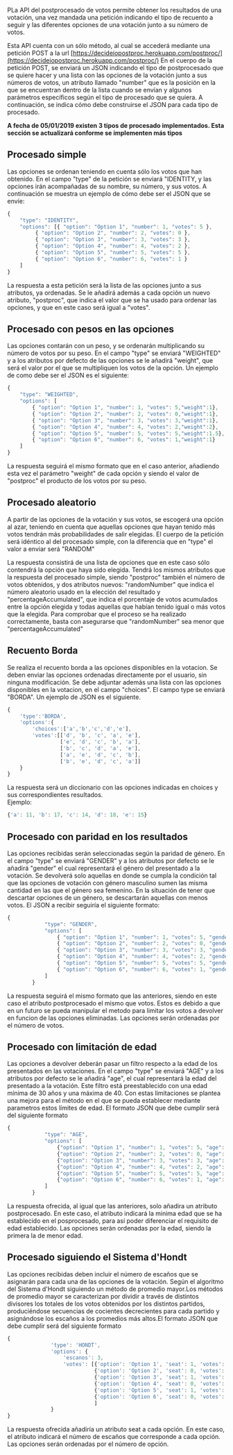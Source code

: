PLa API del postprocesado de votos permite obtener los resultados de una votación, una vez mandada una petición indicando el tipo de recuento a seguir y las diferentes opciones de una votación junto a su número de votos.

Esta API cuenta con un sólo método, al cual se accederá mediante una petición POST a la url [https://decideiopostproc.herokuapp.com/postproc/](https://decideiopostproc.herokuapp.com/postproc/)
En el cuerpo de la petición POST, se enviará un JSON indicando el tipo de postprocesado que se quiere hacer y una lista con las opciones de la votación junto a sus números de votos, un atributo llamado "number" que es la posición en la que se encuentran dentro de la lista cuando se envían y algunos parámetros específicos según el tipo de procesado que se quiera. A continuación, se indica cómo debe construirse el JSON para cada tipo de procesado.

**A fecha de 05/01/2019 existen 3 tipos de procesado implementados. Esta sección se actualizará conforme se implementen más tipos**

## Procesado simple

Las opciones se ordenan teniendo en cuenta sólo los votos que han obtenido. En el campo "type" de la petición se enviará "IDENTITY, y las opciones irán acompañadas de su nombre, su número, y sus votos. A continuación se muestra un ejemplo de cómo debe ser el JSON que se envíe:

```js
{
    "type": "IDENTITY",
    "options": [{ "option": "Option 1", "number": 1, "votes": 5 },
         { "option": "Option 2", "number": 2, "votes": 0 },
         { "option": "Option 3", "number": 3, "votes": 3 },
         { "option": "Option 4", "number": 4, "votes": 2 },
         { "option": "Option 5", "number": 5, "votes": 5 },
         { "option": "Option 6", "number": 6, "votes": 1 }
    ]
}
```

La respuesta a esta petición será la lista de las opciones junto a sus atributos, ya ordenadas. Se le añadirá además a cada opción un nuevo atributo, "postproc", que indica el valor que se ha usado para ordenar las opciones, y que en este caso será igual a "votes".

## Procesado con pesos en las opciones
Las opciones contarán con un peso, y se ordenarán multiplicando su número de votos por su peso. En el campo "type" se enviará "WEIGHTED" y a los atributos por defecto de las opciones se le añadirá "weight", que será el valor por el que se multipliquen los votos de la opción. Un ejemplo de como debe ser el JSON es el siguiente:

```js
{
    "type": "WEIGHTED",
    "options": [
        { "option": "Option 1", "number": 1, "votes": 5,"weight":1},
        { "option": "Option 2", "number": 2, "votes": 0,"weight":1},
        { "option": "Option 3", "number": 3, "votes": 3,"weight":1},
        { "option": "Option 4", "number": 4, "votes": 2,"weight":2},
        { "option": "Option 5", "number": 5, "votes": 5,"weight":1.5},
        { "option": "Option 6", "number": 6, "votes": 1,"weight":1}
    ]
}
```


La respuesta seguirá el mismo formato que en el caso anterior, añadiendo esta vez el parámetro "weight" de cada opción y siendo el valor de "postproc" el producto de los votos por su peso.

## Procesado aleatorio

A partir de las opciones de la votación y sus votos, se escogerá una opción al azar, teniendo en cuenta que aquellas opciones que hayan tenido más votos tendrán más probabilidades de salir elegidas. El cuerpo de la petición será idéntico al del procesado simple, con la diferencia que en "type" el valor a enviar será "RANDOM"

La respuesta consistirá de una lista de opciones que en este caso sólo contendrá la opción que haya sido elegida. Tendrá los mismos atributos que la respuesta del procesado simple, siendo "postproc" también el número de votos obtenidos, y dos atributos nuevos: "randomNumber" que indica el número aleatorio usado en la elección del resultado y "percentageAccumulated", que indica el porcentaje de votos acumulados entre la opción elegida y todas aquellas que habían tenido igual o más votos que la elegida. Para comprobar que el proceso se ha realizado correctamente, basta con asegurarse que "randomNumber" sea menor que "percentageAccumulated"

## Recuento Borda

Se realiza el recuento borda a las opciones disponibles en la votacion. Se deben enviar las opciones ordenadas directamente por el usuario, sin ninguna modificación. Se debe adjuntar además una lista con las opciones disponibles en la votacion, en el campo "choices". El campo type se enviará "BORDA". Un ejemplo de JSON es el siguiente.

```js
{
    'type':'BORDA',
    'options':{
        'choices':['a','b','c','d','e'],
        'votes':[['d', 'b', 'c', 'a', 'e'],
                 ['e', 'd', 'c', 'b', 'a'],
                 ['b', 'c', 'd', 'a', 'e'],
                 ['a', 'e', 'd', 'c', 'b'],
                 ['b', 'e', 'd', 'c', 'a']]
    }
}
```

La respuesta será un diccionario con las opciones indicadas en choices y sus correspondientes resultados.  
Ejemplo:

```js
{'a': 11, 'b': 17, 'c': 14, 'd': 18, 'e': 15}
```

## Procesado con paridad en los resultados

Las opciones recibidas serán seleccionadas según la paridad de género. En el campo "type" se enviará "GENDER" y a los atributos por defecto se le añadirá "gender" el cual representará el género del presentado a la votación. Se devolverá solo aquellas en donde se cumpla la condición tal que las opciones de votación con género masculino sumen las misma cantidad en las que el género sea femenino. En la situación de tener que descartar opciones de un género, se descartarán aquellas con menos votos. El JSON a recibir seguiría el siguiente formato:

```js
{
            "type": "GENDER",
            "options": [
                { "option": "Option 1", "number": 1, "votes": 5, "gender":"m"},
                { "option": "Option 2", "number": 2, "votes": 0, "gender":"w"},
                { "option": "Option 3", "number": 3, "votes": 3, "gender":"w"},
                { "option": "Option 4", "number": 4, "votes": 2, "gender":"m"},
                { "option": "Option 5", "number": 5, "votes": 5, "gender":"w"},
                { "option": "Option 6", "number": 6, "votes": 1, "gender":"w"},
            ]
        }
```

La respuesta seguirá el mismo formato que las anteriores, siendo en este caso el atributo postprocesado el mismo que votos. Estos es debido a que en un futuro se pueda manipular el metodo para limitar los votos a devolver en funcion de las opciones eliminadas. Las opciones serán ordenadas por el número de votos.

## Procesado con limitación de edad

Las opciones a devolver deberán pasar un filtro respecto a la edad de los presentados en las votaciones. En el campo "type" se enviará "AGE" y a los atributos por defecto se le añadirá "age", el cual representará la edad del presentado a la votación. Este filtro está preestablecido con una edad mínima de 30 años y una máxima de 40. Con estas limitaciones se plantea una mejora para el método en el que se pueda establecer mediante parametros estos límites de edad. El formato JSON que debe cumplir será del siguiente formato

```js
{
            "type": "AGE",
            "options": [
                {"option": "Option 1", "number": 1, "votes": 5, "age": 29},
                {"option": "Option 2", "number": 2, "votes": 0, "age": 34},
                {"option": "Option 3", "number": 3, "votes": 3, "age": 31},
                {"option": "Option 4", "number": 4, "votes": 2, "age": 25},
                {"option": "Option 5", "number": 5, "votes": 5, "age": 37},
                {"option": "Option 6", "number": 6, "votes": 1, "age": 42},
            ]
        }
```

La respuesta ofrecida, al igual que las anteriores, solo añadira un atributo postprocesado. En este caso, el atributo indicará la minima edad que se ha establecido en el posprocesado, para así poder diferenciar el requisito de edad establecido. Las opciones serán ordenadas por la edad, siendo la primera la de menor edad.

## Procesado siguiendo el Sistema d'Hondt

Las opciones recibidas deben incluir el número de escaños que se asignarán para cada una de las opciones de la votación. Según el algoritmo del Sistema d'Hondt siguiendo un método de promedio mayor.Los métodos de promedio mayor se caracterizan por dividir a través de distintos divisores los totales de los votos obtenidos por los distintos partidos, produciéndose secuencias de cocientes decrecientes para cada partido y asignándose los escaños a los promedios más altos.El formato JSON que debe cumplir será del siguiente formato

```js
{
              'type': 'HONDT',
              'options': {
                  'escanos': 3,
                  'votes': [{'option': 'Option 1', 'seat': 1, 'votes': 15},
                            {'option': 'Option 2', 'seat': 0, 'votes': 3},
                            {'option': 'Option 3', 'seat': 1, 'votes': 9},
                            {'option': 'Option 4', 'seat': 0, 'votes': 7},
                            {'option': 'Option 5', 'seat': 1, 'votes': 12},
                            {'option': 'Option 6', 'seat': 0, 'votes': 1}
                            ]
              }
}
```

La respuesta ofrecida añadiría un atributo seat a cada opción. En este caso, el atributo indicará el número de escaños que corresponde a cada opción. Las opciones serán ordenadas por el número de opción.
